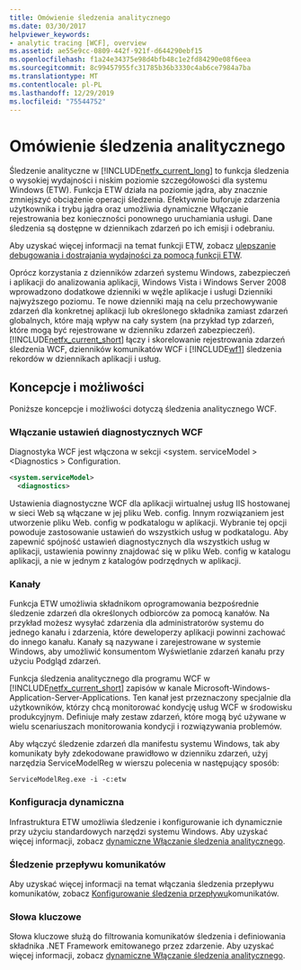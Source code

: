 ```yaml
---
title: Omówienie śledzenia analitycznego
ms.date: 03/30/2017
helpviewer_keywords:
- analytic tracing [WCF], overview
ms.assetid: ae55e9cc-0809-442f-921f-d644290ebf15
ms.openlocfilehash: f1a24e34375e98d4bfb48c1e2fd84290e08f6eea
ms.sourcegitcommit: 8c99457955fc31785b36b3330c4ab6ce7984a7ba
ms.translationtype: MT
ms.contentlocale: pl-PL
ms.lasthandoff: 12/29/2019
ms.locfileid: "75544752"
---
```

# <a name="analytic-tracing-overview"></a>Omówienie śledzenia analitycznego
Śledzenie analityczne w [!INCLUDE[netfx_current_long](../../../../../includes/netfx-current-long-md.md)] to funkcja śledzenia o wysokiej wydajności i niskim poziomie szczegółowości dla systemu Windows (ETW). Funkcja ETW działa na poziomie jądra, aby znacznie zmniejszyć obciążenie operacji śledzenia. Efektywnie buforuje zdarzenia użytkownika i trybu jądra oraz umożliwia dynamiczne Włączanie rejestrowania bez konieczności ponownego uruchamiania usługi. Dane śledzenia są dostępne w dziennikach zdarzeń po ich emisji i odebraniu.  
  
 Aby uzyskać więcej informacji na temat funkcji ETW, zobacz [ulepszanie debugowania i dostrajania wydajności za pomocą funkcji ETW](https://go.microsoft.com/fwlink/?LinkId=164781).  
  
 Oprócz korzystania z dzienników zdarzeń systemu Windows, zabezpieczeń i aplikacji do analizowania aplikacji, Windows Vista i Windows Server 2008 wprowadzono dodatkowe dzienniki w węźle aplikacje i usługi Dzienniki najwyższego poziomu. Te nowe dzienniki mają na celu przechowywanie zdarzeń dla konkretnej aplikacji lub określonego składnika zamiast zdarzeń globalnych, które mają wpływ na cały system (na przykład typ zdarzeń, które mogą być rejestrowane w dzienniku zdarzeń zabezpieczeń). [!INCLUDE[netfx_current_short](../../../../../includes/netfx-current-short-md.md)] łączy i skorelowanie rejestrowania zdarzeń śledzenia WCF, dzienników komunikatów WCF i [!INCLUDE[wf1](../../../../../includes/wf1-md.md)] śledzenia rekordów w dziennikach aplikacji i usług.  
  
## <a name="concepts-and-capabilities"></a>Koncepcje i możliwości  
 Poniższe koncepcje i możliwości dotyczą śledzenia analitycznego WCF.  
  
### <a name="enabling-wcf-diagnostics-settings"></a>Włączanie ustawień diagnostycznych WCF  
 Diagnostyka WCF jest włączona w sekcji \<system. serviceModel >\<Diagnostics > Configuration.  
  
```xml  
<system.serviceModel>  
  <diagnostics>  
```  
  
 Ustawienia diagnostyczne WCF dla aplikacji wirtualnej usług IIS hostowanej w sieci Web są włączane w jej pliku Web. config. Innym rozwiązaniem jest utworzenie pliku Web. config w podkatalogu w aplikacji.  Wybranie tej opcji powoduje zastosowanie ustawień do wszystkich usług w podkatalogu.  Aby zapewnić spójność ustawień diagnostycznych dla wszystkich usług w aplikacji, ustawienia powinny znajdować się w pliku Web. config w katalogu aplikacji, a nie w jednym z katalogów podrzędnych w aplikacji.  
  
### <a name="channels"></a>Kanały  
 Funkcja ETW umożliwia składnikom oprogramowania bezpośrednie śledzenie zdarzeń dla określonych odbiorców za pomocą kanałów. Na przykład możesz wysyłać zdarzenia dla administratorów systemu do jednego kanału i zdarzenia, które deweloperzy aplikacji powinni zachować do innego kanału. Kanały są nazywane i zarejestrowane w systemie Windows, aby umożliwić konsumentom Wyświetlanie zdarzeń kanału przy użyciu Podgląd zdarzeń.  
  
 Funkcja śledzenia analitycznego dla programu WCF w [!INCLUDE[netfx_current_short](../../../../../includes/netfx-current-short-md.md)] zapisów w kanale Microsoft-Windows-Application-Server-Applications. Ten kanał jest przeznaczony specjalnie dla użytkowników, którzy chcą monitorować kondycję usług WCF w środowisku produkcyjnym. Definiuje mały zestaw zdarzeń, które mogą być używane w wielu scenariuszach monitorowania kondycji i rozwiązywania problemów.  
  
 Aby włączyć śledzenie zdarzeń dla manifestu systemu Windows, tak aby komunikaty były zdekodowane prawidłowo w dzienniku zdarzeń, użyj narzędzia ServiceModelReg w wierszu polecenia w następujący sposób:  
  
 `ServiceModelReg.exe -i -c:etw`  
  
### <a name="dynamic-configuration"></a>Konfiguracja dynamiczna  
 Infrastruktura ETW umożliwia śledzenie i konfigurowanie ich dynamicznie przy użyciu standardowych narzędzi systemu Windows. Aby uzyskać więcej informacji, zobacz [dynamiczne Włączanie śledzenia analitycznego](dynamically-enabling-analytic-tracing.md).  
  
### <a name="message-flow-tracing"></a>Śledzenie przepływu komunikatów  
 Aby uzyskać więcej informacji na temat włączania śledzenia przepływu komunikatów, zobacz [Konfigurowanie śledzenia przepływu](configuring-message-flow-tracing.md)komunikatów.  
  
### <a name="keywords"></a>Słowa kluczowe  
 Słowa kluczowe służą do filtrowania komunikatów śledzenia i definiowania składnika .NET Framework emitowanego przez zdarzenie. Aby uzyskać więcej informacji, zobacz [dynamiczne Włączanie śledzenia analitycznego](dynamically-enabling-analytic-tracing.md).
